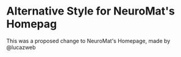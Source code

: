 # Alternative Style for NeuroMat's Homepag

This was a proposed change to NeuroMat's Homepage, made by @lucazweb
